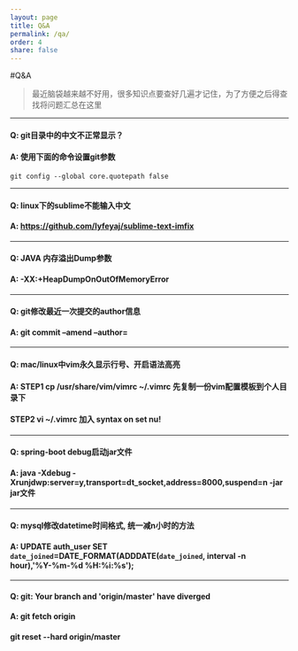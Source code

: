 ```yaml
---
layout: page
title: Q&A
permalink: /qa/
order: 4
share: false
---
```


#Q&A

> 最近脑袋越来越不好用，很多知识点要查好几遍才记住，为了方便之后得查找将问题汇总在这里

---

#### Q: git目录中的中文不正常显示？

#### A: 使用下面的命令设置git参数

	git config --global core.quotepath false 
		
---

#### Q: linux下的sublime不能输入中文

#### A: https://github.com/lyfeyaj/sublime-text-imfix

---

#### Q: JAVA 内存溢出Dump参数

#### A: -XX:+HeapDumpOnOutOfMemoryError

---

#### Q: git修改最近一次提交的author信息

#### A: git commit –amend –author=<user-email>

----

#### Q: mac/linux中vim永久显示行号、开启语法高亮

#### A: STEP1 cp /usr/share/vim/vimrc ~/.vimrc 先复制一份vim配置模板到个人目录下

#### STEP2  vi ~/.vimrc 加入 syntax on set nu!

----

#### Q: spring-boot debug启动jar文件

#### A: java -Xdebug -Xrunjdwp:server=y,transport=dt_socket,address=8000,suspend=n -jar jar文件

----

#### Q: mysql修改datetime时间格式, 统一减n小时的方法 

#### A: UPDATE auth_user SET `date_joined`=DATE_FORMAT(ADDDATE(`date_joined`, interval -n hour),'%Y-%m-%d %H:%i:%s');

----

#### Q: git: Your branch and 'origin/master' have diverged

#### A: git fetch origin
#### git reset --hard origin/master
 


